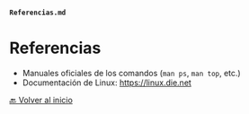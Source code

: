#### **`Referencias.md`**  

# Referencias

- Manuales oficiales de los comandos (`man ps`, `man top`, etc.)  
- Documentación de Linux: https://linux.die.net  


[🔙 Volver al inicio](https://github.com/HoracioGG/Monitorizacion/blob/main/README.md)
